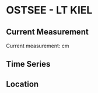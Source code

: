 # OSTSEE - LT KIEL

## Current Measurement

Current measurement: <Value topic="rivers/pegel-online/OSTSEE/LT_KIEL/measurementValue"/> cm

## Time Series

<TimeSeries topic="rivers/pegel-online/OSTSEE/LT_KIEL/measurementValue" period="week" />

## Location

<WorldMap>
  <Marker lat="54.499588791796825" lon="10.273267865043424" labelTopic="rivers/pegel-online/OSTSEE/LT_KIEL" />
</WorldMap>
